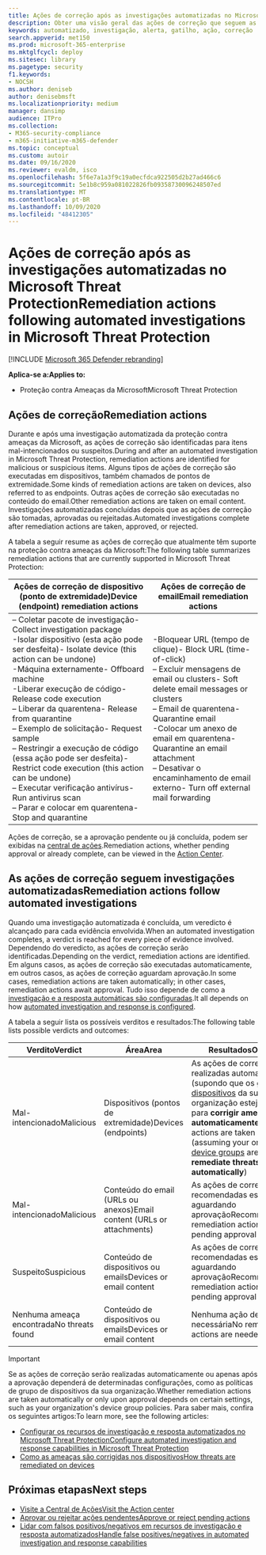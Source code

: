 ```yaml
---
title: Ações de correção após as investigações automatizadas no Microsoft Threat Protection
description: Obter uma visão geral das ações de correção que seguem as investigações automatizadas no Microsoft Threat Protection
keywords: automatizado, investigação, alerta, gatilho, ação, correção
search.appverid: met150
ms.prod: microsoft-365-enterprise
ms.mktglfcycl: deploy
ms.sitesec: library
ms.pagetype: security
f1.keywords:
- NOCSH
ms.author: deniseb
author: denisebmsft
ms.localizationpriority: medium
manager: dansimp
audience: ITPro
ms.collection:
- M365-security-compliance
- m365-initiative-m365-defender
ms.topic: conceptual
ms.custom: autoir
ms.date: 09/16/2020
ms.reviewer: evaldm, isco
ms.openlocfilehash: 5f6e7a1a3f9c19a0ecfdca922505d2b27ad466c6
ms.sourcegitcommit: 5e1b8c959a081022826fb09358730096248507ed
ms.translationtype: MT
ms.contentlocale: pt-BR
ms.lasthandoff: 10/09/2020
ms.locfileid: "48412305"
---
```

# <a name="remediation-actions-following-automated-investigations-in-microsoft-threat-protection"></a><span data-ttu-id="1634f-104">Ações de correção após as investigações automatizadas no Microsoft Threat Protection</span><span class="sxs-lookup"><span data-stu-id="1634f-104">Remediation actions following automated investigations in Microsoft Threat Protection</span></span>

[!INCLUDE [Microsoft 365 Defender rebranding](../includes/microsoft-defender.md)]


<span data-ttu-id="1634f-105">**Aplica-se a:**</span><span class="sxs-lookup"><span data-stu-id="1634f-105">**Applies to:**</span></span>
- <span data-ttu-id="1634f-106">Proteção contra Ameaças da Microsoft</span><span class="sxs-lookup"><span data-stu-id="1634f-106">Microsoft Threat Protection</span></span>


## <a name="remediation-actions"></a><span data-ttu-id="1634f-107">Ações de correção</span><span class="sxs-lookup"><span data-stu-id="1634f-107">Remediation actions</span></span>

<span data-ttu-id="1634f-108">Durante e após uma investigação automatizada da proteção contra ameaças da Microsoft, as ações de correção são identificadas para itens mal-intencionados ou suspeitos.</span><span class="sxs-lookup"><span data-stu-id="1634f-108">During and after an automated investigation in Microsoft Threat Protection, remediation actions are identified for malicious or suspicious items.</span></span> <span data-ttu-id="1634f-109">Alguns tipos de ações de correção são executadas em dispositivos, também chamados de pontos de extremidade.</span><span class="sxs-lookup"><span data-stu-id="1634f-109">Some kinds of remediation actions are taken on devices, also referred to as endpoints.</span></span> <span data-ttu-id="1634f-110">Outras ações de correção são executadas no conteúdo do email.</span><span class="sxs-lookup"><span data-stu-id="1634f-110">Other remediation actions are taken on email content.</span></span> <span data-ttu-id="1634f-111">Investigações automatizadas concluídas depois que as ações de correção são tomadas, aprovadas ou rejeitadas.</span><span class="sxs-lookup"><span data-stu-id="1634f-111">Automated investigations complete after remediation actions are taken, approved, or rejected.</span></span>

<span data-ttu-id="1634f-112">A tabela a seguir resume as ações de correção que atualmente têm suporte na proteção contra ameaças da Microsoft:</span><span class="sxs-lookup"><span data-stu-id="1634f-112">The following table summarizes remediation actions that are currently supported in Microsoft Threat Protection:</span></span> 

|<span data-ttu-id="1634f-113">Ações de correção de dispositivo (ponto de extremidade)</span><span class="sxs-lookup"><span data-stu-id="1634f-113">Device (endpoint) remediation actions</span></span>  |<span data-ttu-id="1634f-114">Ações de correção de email</span><span class="sxs-lookup"><span data-stu-id="1634f-114">Email remediation actions</span></span>  |
|---------|---------|
|<span data-ttu-id="1634f-115">– Coletar pacote de investigação</span><span class="sxs-lookup"><span data-stu-id="1634f-115">- Collect investigation package</span></span> <br/><span data-ttu-id="1634f-116">-Isolar dispositivo (esta ação pode ser desfeita)</span><span class="sxs-lookup"><span data-stu-id="1634f-116">- Isolate device (this action can be undone)</span></span><br/><span data-ttu-id="1634f-117">-Máquina externamente</span><span class="sxs-lookup"><span data-stu-id="1634f-117">- Offboard machine</span></span> <br/><span data-ttu-id="1634f-118">-Liberar execução de código</span><span class="sxs-lookup"><span data-stu-id="1634f-118">- Release code execution</span></span> <br/><span data-ttu-id="1634f-119">– Liberar da quarentena</span><span class="sxs-lookup"><span data-stu-id="1634f-119">- Release from quarantine</span></span> <br/><span data-ttu-id="1634f-120">– Exemplo de solicitação</span><span class="sxs-lookup"><span data-stu-id="1634f-120">- Request sample</span></span> <br/><span data-ttu-id="1634f-121">– Restringir a execução de código (essa ação pode ser desfeita)</span><span class="sxs-lookup"><span data-stu-id="1634f-121">- Restrict code execution (this action can be undone)</span></span> <br/><span data-ttu-id="1634f-122">– Executar verificação antivírus</span><span class="sxs-lookup"><span data-stu-id="1634f-122">- Run antivirus scan</span></span> <br/><span data-ttu-id="1634f-123">– Parar e colocar em quarentena</span><span class="sxs-lookup"><span data-stu-id="1634f-123">- Stop and quarantine</span></span>      |<span data-ttu-id="1634f-124">-Bloquear URL (tempo de clique)</span><span class="sxs-lookup"><span data-stu-id="1634f-124">- Block URL (time-of-click)</span></span><br/><span data-ttu-id="1634f-125">– Excluir mensagens de email ou clusters</span><span class="sxs-lookup"><span data-stu-id="1634f-125">- Soft delete email messages or clusters</span></span><br/><span data-ttu-id="1634f-126">– Email de quarentena</span><span class="sxs-lookup"><span data-stu-id="1634f-126">- Quarantine email</span></span><br/><span data-ttu-id="1634f-127">-Colocar um anexo de email em quarentena</span><span class="sxs-lookup"><span data-stu-id="1634f-127">- Quarantine an email attachment</span></span><br/><span data-ttu-id="1634f-128">– Desativar o encaminhamento de email externo</span><span class="sxs-lookup"><span data-stu-id="1634f-128">- Turn off external mail forwarding</span></span>          |

<span data-ttu-id="1634f-129">Ações de correção, se a aprovação pendente ou já concluída, podem ser exibidas na [central de ações](https://docs.microsoft.com/microsoft-365/security/mtp/mtp-action-center).</span><span class="sxs-lookup"><span data-stu-id="1634f-129">Remediation actions, whether pending approval or already complete, can be viewed in the [Action Center](https://docs.microsoft.com/microsoft-365/security/mtp/mtp-action-center).</span></span>

## <a name="remediation-actions-follow-automated-investigations"></a><span data-ttu-id="1634f-130">As ações de correção seguem investigações automatizadas</span><span class="sxs-lookup"><span data-stu-id="1634f-130">Remediation actions follow automated investigations</span></span>

<span data-ttu-id="1634f-131">Quando uma investigação automatizada é concluída, um veredicto é alcançado para cada evidência envolvida.</span><span class="sxs-lookup"><span data-stu-id="1634f-131">When an automated investigation completes, a verdict is reached for every piece of evidence involved.</span></span> <span data-ttu-id="1634f-132">Dependendo do veredicto, as ações de correção serão identificadas.</span><span class="sxs-lookup"><span data-stu-id="1634f-132">Depending on the verdict, remediation actions are identified.</span></span> <span data-ttu-id="1634f-133">Em alguns casos, as ações de correção são executadas automaticamente, em outros casos, as ações de correção aguardam aprovação.</span><span class="sxs-lookup"><span data-stu-id="1634f-133">In some cases, remediation actions are taken automatically; in other cases, remediation actions await approval.</span></span> <span data-ttu-id="1634f-134">Tudo isso depende de como a [investigação e a resposta automáticas são configuradas](mtp-configure-auto-investigation-response.md).</span><span class="sxs-lookup"><span data-stu-id="1634f-134">It all depends on how [automated investigation and response is configured](mtp-configure-auto-investigation-response.md).</span></span>

<span data-ttu-id="1634f-135">A tabela a seguir lista os possíveis verditos e resultados:</span><span class="sxs-lookup"><span data-stu-id="1634f-135">The following table lists possible verdicts and outcomes:</span></span>

|<span data-ttu-id="1634f-136">Verdito</span><span class="sxs-lookup"><span data-stu-id="1634f-136">Verdict</span></span>    |<span data-ttu-id="1634f-137">Área</span><span class="sxs-lookup"><span data-stu-id="1634f-137">Area</span></span>    |<span data-ttu-id="1634f-138">Resultados</span><span class="sxs-lookup"><span data-stu-id="1634f-138">Outcomes</span></span>|
|------|------|------|
|<span data-ttu-id="1634f-139">Mal-intencionado</span><span class="sxs-lookup"><span data-stu-id="1634f-139">Malicious</span></span>    |<span data-ttu-id="1634f-140">Dispositivos (pontos de extremidade)</span><span class="sxs-lookup"><span data-stu-id="1634f-140">Devices (endpoints)</span></span>    |<span data-ttu-id="1634f-141">As ações de correção são realizadas automaticamente (supondo que os [grupos de dispositivos](mtp-configure-auto-investigation-response.md#review-or-change-the-automation-level-for-device-groups) da sua organização estejam definidos para **corrigir ameaças automaticamente**)</span><span class="sxs-lookup"><span data-stu-id="1634f-141">Remediation actions are taken automatically (assuming your organization's [device groups](mtp-configure-auto-investigation-response.md#review-or-change-the-automation-level-for-device-groups) are set to **Full - remediate threats automatically**)</span></span>|
|<span data-ttu-id="1634f-142">Mal-intencionado</span><span class="sxs-lookup"><span data-stu-id="1634f-142">Malicious</span></span>    |<span data-ttu-id="1634f-143">Conteúdo do email (URLs ou anexos)</span><span class="sxs-lookup"><span data-stu-id="1634f-143">Email content (URLs or attachments)</span></span> | <span data-ttu-id="1634f-144">As ações de correção recomendadas estão aguardando aprovação</span><span class="sxs-lookup"><span data-stu-id="1634f-144">Recommended remediation actions are pending approval</span></span>|
|<span data-ttu-id="1634f-145">Suspeito</span><span class="sxs-lookup"><span data-stu-id="1634f-145">Suspicious</span></span>    |<span data-ttu-id="1634f-146">Conteúdo de dispositivos ou emails</span><span class="sxs-lookup"><span data-stu-id="1634f-146">Devices or email content</span></span> |<span data-ttu-id="1634f-147">As ações de correção recomendadas estão aguardando aprovação</span><span class="sxs-lookup"><span data-stu-id="1634f-147">Recommended remediation actions are pending approval</span></span>|
|<span data-ttu-id="1634f-148">Nenhuma ameaça encontrada</span><span class="sxs-lookup"><span data-stu-id="1634f-148">No threats found</span></span>    |<span data-ttu-id="1634f-149">Conteúdo de dispositivos ou emails</span><span class="sxs-lookup"><span data-stu-id="1634f-149">Devices or email content</span></span>    |<span data-ttu-id="1634f-150">Nenhuma ação de correção é necessária</span><span class="sxs-lookup"><span data-stu-id="1634f-150">No remediation actions are needed</span></span>|

> [!IMPORTANT]
> <span data-ttu-id="1634f-151">Se as ações de correção serão realizadas automaticamente ou apenas após a aprovação dependerá de determinadas configurações, como as políticas de grupo de dispositivos da sua organização.</span><span class="sxs-lookup"><span data-stu-id="1634f-151">Whether remediation actions are taken automatically or only upon approval depends on certain settings, such as your organization's device group policies.</span></span> <span data-ttu-id="1634f-152">Para saber mais, confira os seguintes artigos:</span><span class="sxs-lookup"><span data-stu-id="1634f-152">To learn more, see the following articles:</span></span>
> - [<span data-ttu-id="1634f-153">Configurar os recursos de investigação e resposta automatizados no Microsoft Threat Protection</span><span class="sxs-lookup"><span data-stu-id="1634f-153">Configure automated investigation and response capabilities in Microsoft Threat Protection</span></span>](mtp-configure-auto-investigation-response.md)
> - [<span data-ttu-id="1634f-154">Como as ameaças são corrigidas nos dispositivos</span><span class="sxs-lookup"><span data-stu-id="1634f-154">How threats are remediated on devices</span></span>](https://docs.microsoft.com/windows/security/threat-protection/microsoft-defender-atp/automated-investigations)

## <a name="next-steps"></a><span data-ttu-id="1634f-155">Próximas etapas</span><span class="sxs-lookup"><span data-stu-id="1634f-155">Next steps</span></span>

- [<span data-ttu-id="1634f-156">Visite a Central de Ações</span><span class="sxs-lookup"><span data-stu-id="1634f-156">Visit the Action center</span></span>](https://docs.microsoft.com/microsoft-365/security/mtp/mtp-action-center)
- [<span data-ttu-id="1634f-157">Aprovar ou rejeitar ações pendentes</span><span class="sxs-lookup"><span data-stu-id="1634f-157">Approve or reject pending actions</span></span>](https://docs.microsoft.com/microsoft-365/security/mtp/mtp-autoir-actions)
- [<span data-ttu-id="1634f-158">Lidar com falsos positivos/negativos em recursos de investigação e resposta automatizados</span><span class="sxs-lookup"><span data-stu-id="1634f-158">Handle false positives/negatives in automated investigation and response capabilities</span></span>](mtp-autoir-report-false-positives-negatives.md)
